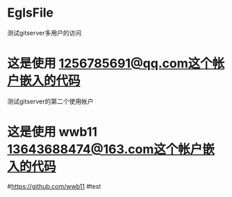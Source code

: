 # EglsFile
测试gitserver多用户的访问


# 这是使用 1256785691@qq.com这个帐户嵌入的代码
测试gitserver的第二个使用帐户


# 这是使用 wwb11 13643688474@163.com这个帐户嵌入的代码  
#https://github.com/wwb11
#test
